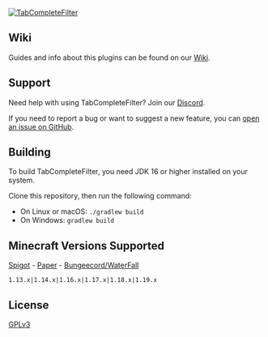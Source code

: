 [![TabCompleteFilter](https://i.imgur.com/uCl2hUN.png)](https://www.spigotmc.org/resources/tabcompletefilter.75208/)

## Wiki

Guides and info about this plugins can be found on our [Wiki](https://lees-plugins.gitbook.io/tabcompletefilter/).

## Support

Need help with using TabCompleteFilter? Join our [Discord](https://discord.com/invite/h9abyCPPZX).

If you need to report a bug or want to suggest a new feature, you can [open an issue on GitHub](https://github.com/SirLeezus/TabCompleteFilter/issues).

## Building

To build TabCompleteFilter, you need JDK 16 or higher installed on your system.

Clone this repository, then run the following command:

* On Linux or macOS: `./gradlew build`
* On Windows: `gradlew build`

## Minecraft Versions Supported

[Spigot](https://www.spigotmc.org/) - [Paper](https://papermc.io/software/paper) - [Bungeecord/WaterFall](https://papermc.io/software/waterfall)

`1.13.x|1.14.x|1.16.x|1.17.x|1.18.x|1.19.x`

## License

[GPLv3](https://www.gnu.org/licenses/gpl-3.0.txt)